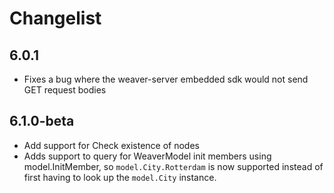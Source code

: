 # Changelist

## 6.0.1
- Fixes a bug where the weaver-server embedded sdk would not send GET request
  bodies

## 6.1.0-beta
- Add support for Check existence of nodes
- Adds support to query for WeaverModel init members using model.InitMember, so
  `model.City.Rotterdam` is now supported instead of first having to look up the
  `model.City` instance.
